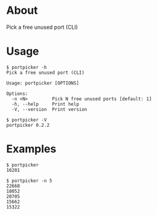 # About

Pick a free unused port (CLI)

# Usage

```text
$ portpicker -h
Pick a free unused port (CLI)

Usage: portpicker [OPTIONS]

Options:
  -n <N>         Pick N free unused ports [default: 1]
  -h, --help     Print help
  -V, --version  Print version
```

```text
$ portpicker -V
portpicker 0.2.2
```

# Examples

```text
$ portpicker
16201
```

```text
$ portpicker -n 5
22668
18052
20705
15662
15322
```

